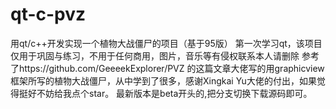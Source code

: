 # qt-c-pvz
 用qt/c++开发实现一个植物大战僵尸的项目（基于95版）
 第一次学习qt，该项目仅用于巩固与练习，不用于任何商用，图片，音乐等有侵权联系本人请删除
 参考了https://github.com/GeeeekExplorer/PVZ 的这篇文章大佬写的用graphicview框架所写的植物大战僵尸，从中学到了很多，感谢Xingkai Yu大佬的付出，如果觉得挺好不妨给我点个star。
最新版本是beta开头的,把分支切换下载源码即可。
